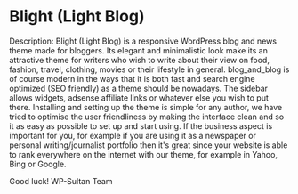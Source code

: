 # Blight (Light Blog)

Description: Blight (Light Blog) is a responsive WordPress blog and news theme made for bloggers. Its elegant and minimalistic look make its an attractive theme for writers who wish to write about their view on food, fashion, travel, clothing, movies or their lifestyle in general. blog_and_blog is of course modern in the ways that it is both fast and search engine optimized (SEO friendly) as a theme should be nowadays. The sidebar allows widgets, adsense affiliate links or whatever else you wish to put there. Installing and setting up the theme is simple for any author, we have tried to optimise the user friendliness by making the interface clean and so it as easy as possible to set up and start using. If the business aspect is important for you, for example if you are using it as a newspaper or personal writing/journalist portfolio then it's great since your website is able to rank everywhere on the internet with our theme, for example in Yahoo, Bing or Google.

Good luck!
WP-Sultan Team
